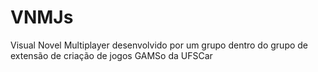 # VNMJs
Visual Novel Multiplayer desenvolvido por um grupo dentro do grupo de extensão de criação de jogos GAMSo da UFSCar
